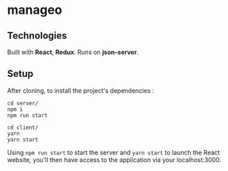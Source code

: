 # manageo

## Technologies

Built with **React**, **Redux**. Runs on **json-server**.

<!-- Construit avec **React**, **Redux**. Tourne sur **json-server**. -->

## Setup

After cloning, to install the project's dependencies :

```json-server
cd server/
npm i
npm run start

cd client/
yarn
yarn start
```

Using ```npm run start``` to start the server and ```yarn start``` to launch the React website, you'll then have access to the application via your localhost:3000.

<!-- Après le clone, pour installer les dépendances du projet :

```nodejs
cd server/
npm i
npm run dev

cd client/
yarn
yarn start
```

Utilisez ```npm run dev``` pour lancer le serveur et ```yarn start``` pour lancer l'application React, vous aurez ensuite accès au site via votre localhost:3000. -->
